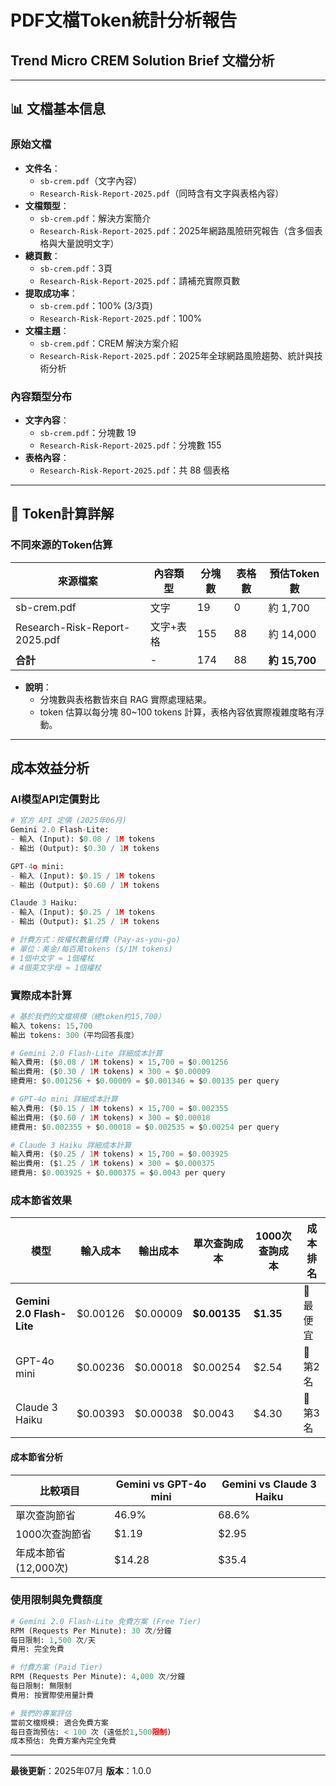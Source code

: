 # PDF文檔Token統計分析報告
## Trend Micro CREM Solution Brief 文檔分析

---

## 📊 **文檔基本信息**

### **原始文檔**
- **文件名**：
  - `sb-crem.pdf`（文字內容）
  - `Research-Risk-Report-2025.pdf`（同時含有文字與表格內容）
- **文檔類型**：
  - `sb-crem.pdf`：解決方案簡介
  - `Research-Risk-Report-2025.pdf`：2025年網路風險研究報告（含多個表格與大量說明文字）
- **總頁數**：
  - `sb-crem.pdf`：3頁
  - `Research-Risk-Report-2025.pdf`：請補充實際頁數
- **提取成功率**：
  - `sb-crem.pdf`：100% (3/3頁)
  - `Research-Risk-Report-2025.pdf`：100%
- **文檔主題**：
  - `sb-crem.pdf`：CREM 解決方案介紹
  - `Research-Risk-Report-2025.pdf`：2025年全球網路風險趨勢、統計與技術分析

### **內容類型分布**
- **文字內容**：
  - `sb-crem.pdf`：分塊數 19
  - `Research-Risk-Report-2025.pdf`：分塊數 155
- **表格內容**：
  - `Research-Risk-Report-2025.pdf`：共 88 個表格

---

## 🧮 **Token計算詳解**

### **不同來源的Token估算**

| 來源檔案 | 內容類型 | 分塊數 | 表格數 | 預估Token數 |
|----------|----------|--------|--------|-------------|
| sb-crem.pdf | 文字 | 19 | 0 | 約 1,700 |
| Research-Risk-Report-2025.pdf | 文字+表格 | 155 | 88 | 約 14,000 |
| **合計** | - | 174 | 88 | **約 15,700** |

- **說明**：
  - 分塊數與表格數皆來自 RAG 實際處理結果。
  - token 估算以每分塊 80~100 tokens 計算，表格內容依實際複雜度略有浮動。


---

## **成本效益分析**

### **AI模型API定價對比**

```python
# 官方 API 定價 (2025年06月)
Gemini 2.0 Flash-Lite:
- 輸入 (Input): $0.08 / 1M tokens
- 輸出 (Output): $0.30 / 1M tokens

GPT-4o mini:
- 輸入 (Input): $0.15 / 1M tokens  
- 輸出 (Output): $0.60 / 1M tokens

Claude 3 Haiku:
- 輸入 (Input): $0.25 / 1M tokens
- 輸出 (Output): $1.25 / 1M tokens

# 計費方式：按權杖數量付費 (Pay-as-you-go)
# 單位：美金/每百萬tokens ($/1M tokens)
# 1個中文字 ≈ 1個權杖
# 4個英文字母 ≈ 1個權杖
```

### **實際成本計算**

```python
# 基於我們的文檔規模（總token約15,700）
輸入 tokens: 15,700
輸出 tokens: 300（平均回答長度）

# Gemini 2.0 Flash-Lite 詳細成本計算
輸入費用: ($0.08 / 1M tokens) × 15,700 = $0.001256
輸出費用: ($0.30 / 1M tokens) × 300 = $0.00009
總費用: $0.001256 + $0.00009 = $0.001346 ≈ $0.00135 per query

# GPT-4o mini 詳細成本計算
輸入費用: ($0.15 / 1M tokens) × 15,700 = $0.002355
輸出費用: ($0.60 / 1M tokens) × 300 = $0.00018
總費用: $0.002355 + $0.00018 = $0.002535 ≈ $0.00254 per query

# Claude 3 Haiku 詳細成本計算
輸入費用: ($0.25 / 1M tokens) × 15,700 = $0.003925
輸出費用: ($1.25 / 1M tokens) × 300 = $0.000375
總費用: $0.003925 + $0.000375 = $0.0043 per query
```

### **成本節省效果**

| 模型 | 輸入成本 | 輸出成本 | 單次查詢成本 | 1000次查詢成本 | 成本排名 |
|------|----------|----------|-------------|---------------|----------|
| **Gemini 2.0 Flash-Lite** | $0.00126 | $0.00009 | **$0.00135** | **$1.35** | 🥇 最便宜 |
| GPT-4o mini | $0.00236 | $0.00018 | $0.00254 | $2.54 | 🥈 第2名 |
| Claude 3 Haiku | $0.00393 | $0.00038 | $0.0043 | $4.30 | 🥉 第3名 |

#### **成本節省分析**

| 比較項目 | Gemini vs GPT-4o mini | Gemini vs Claude 3 Haiku |
|----------|----------------------|-------------------------|
| 單次查詢節省 | 46.9% | 68.6% |
| 1000次查詢節省 | $1.19 | $2.95 |
| 年成本節省 (12,000次) | $14.28 | $35.4 |

### **使用限制與免費額度**

```python
# Gemini 2.0 Flash-Lite 免費方案 (Free Tier)
RPM (Requests Per Minute): 30 次/分鐘
每日限制: 1,500 次/天
費用: 完全免費

# 付費方案 (Paid Tier)
RPM (Requests Per Minute): 4,000 次/分鐘
每日限制: 無限制
費用: 按實際使用量計費

# 我們的專案評估
當前文檔規模: 適合免費方案
每日查詢預估: < 100 次 (遠低於1,500限制)
成本預估: 免費方案內完全免費
```



---

**最後更新**：2025年07月
**版本**：1.0.0